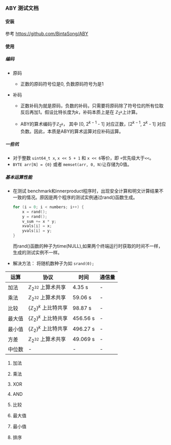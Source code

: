 ### ABY 测试文档

#### 安装 

参考 https://github.com/BintaSong/ABY

#### 使用

##### 编码
- 原码
    - 正数的原码符号位是0, 负数原码符号为是1

- 补码
    - 正数补码为就是原码，负数的补码，只需要将原码除了符号位的所有位取反后再加1。假设比特长度为$k$，补码本质上是在 $\mathbb{Z}_{2^k}$上计算。

    - ABY的算术编码于$\mathbb{Z}_{2^k}$， 其中 [0, $2^{k-1}$ - 1] 对应正数，[$2^{k-1}$, $2^k$ - 1] 对应负数。因此，本质是ABY的算术运算对应补码运算。

##### 一些坑
- 对于整数 `uint64_t x`, `x << 5 + 1` 和 `x << 6`等价，即 `+`优先级大于`<<`。
- `BYTE arr[N] = {0}` 或者 `memset(arr, 0, N)`让存储为0值。


##### 基本运算性能
- 在测试 benchmark和innerproduct程序时，出现安全计算和明文计算结果不一致的情况。原因是两个程序的测试实例通过rand()函数生成。
    ```c++
    for (i = 0; i < numbers; i++) {
        x = rand();
        y = rand();
        v_sum += x * y;
        xvals[i] = x;
        yvals[i] = y;
    } 
    ```
    而rand()函数的种子为time(NULL),如果两个终端运行时获取的时间不一样，生成的测试实例不一样。

- 解决方法： 将随机数种子为如 `srand(0);`


| 运算 | 协议 | 时间 | 通信量 |
| ---| --- | --- |  ---  | 
| 加法 | $\mathbb{Z}_{2^{32}}$ 上算术共享| 4.35 s| - |
| 乘法 | $\mathbb{Z}_{2^{32}}$ 上算术共享| 59.06 s| - |
| 比较 | $\{\mathbb{Z}_{2}\}^k$ 上比特共享| 98.87 s| - |
| 最大值 | $\{\mathbb{Z}_{2}\}^k$ 上比特共享| 456.56 s| - |
| 最小值 | $\{\mathbb{Z}_{2}\}^k$ 上比特共享| 496.27 s| - |
| 方差 | $\mathbb{Z}_{2^{32}}$ 上算术共享 | 49.069 s | - |
| 中位数 | -| - | - |


1) 加法

2) 乘法

3) XOR

4) AND

5) 比较 

6) 最大值

7) 最小值

8) 排序


